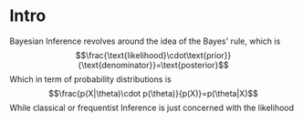 # Intro
Bayesian Inference revolves around the idea of the Bayes' rule, which is 
$$\frac{\text{likelihood}\cdot\text{prior}}{\text{denominator}}=\text{posterior}$$
Which in term of probability distributions is
$$\frac{p(X|\theta)\cdot p(\theta)}{p(X)}=p(\theta|X)$$
While classical or frequentist Inference is just concerned with the $\text{likelihood}$